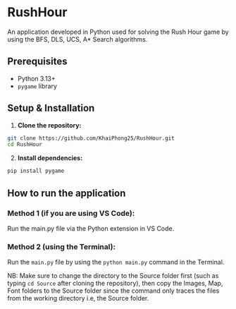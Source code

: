 # RushHour 

An application developed in Python used for solving the Rush Hour game by using the BFS, DLS, UCS, A* Search algorithms.

## Prerequisites

*   Python 3.13+
*   `pygame` library


## Setup & Installation

1. **Clone the repository:**

```bash
git clone https://github.com/KhaiPhong25/RushHour.git
cd RushHour
```

2. **Install dependencies:**

```bash
pip install pygame
```

## How to run the application

### Method 1 (if you are using VS Code):
Run the main.py file via the Python extension in VS Code. 

### Method 2 (using the Terminal):
Run the `main.py` file by using the `python main.py` command in the Terminal.

NB: Make sure to change the directory to the Source folder first (such as typing `cd Source` after cloning the repository), then copy the Images, Map, Font folders to the Source folder since the command only traces the files from the working directory i.e, the Source folder.